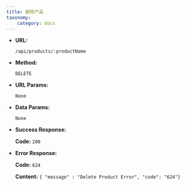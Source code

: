 ```yaml
---
title: 删除产品
taxonomy:
    category: docs
---
```


* **URL:**

    `/api/products/:productName`

* **Method:**

    `DELETE`

* **URL Params:**

	`None`

* **Data Params:**

    `None`

* **Success Response:**

	**Code:** `200`

* **Error Response:**

	**Code:** `624`
  	
  	**Content:** `{ "message" : "Delete Product Error", "code": "624"}`